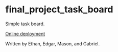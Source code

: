 # final_project_task_board

Simple task board.

[Online deployment](https://task-board-app-f22.netlify.app/)

Written by Ethan, Edgar, Mason, and Gabriel.
